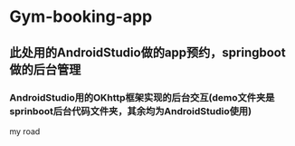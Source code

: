 # Gym-booking-app

## 此处用的AndroidStudio做的app预约，springboot做的后台管理

### AndroidStudio用的OKhttp框架实现的后台交互(demo文件夹是sprinboot后台代码文件夹，其余均为AndroidStudio使用)
my road
